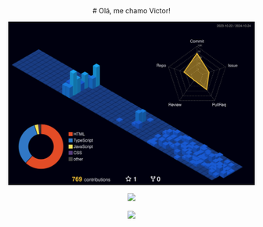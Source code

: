    <div align="center" >
     # Olá, me chamo Victor! 
  </div>

![](./profile-3d-contrib/profile-night-view.svg)
  <div align="center" >
<a href="https://skillicons.dev"   >
  <img src="https://skillicons.dev/icons?i=git,vscode,javascript,typescript,css,html,react,next,tailwind,sass,nodejs,nest,docker,figma,github,jest,linux,styledcomponents,vercel,vite,bootstrap,mongodb,postgres" />
</a>
  <br />
  <br />
  </div>
   <div align="center" >
     <img src="https://github-profile-trophy.vercel.app/?username=mehiel-victor&row=1&column=6&theme=dracula&margin-w=15&margin-h=15"/>
  </div>
  
 
  
 
